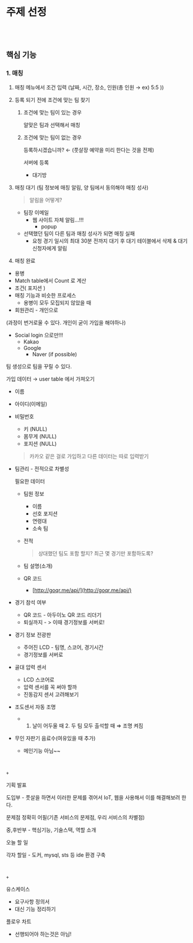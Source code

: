 # 주제 선정

<br>

<br>


## 핵심 기능

### 1. 매칭

 1. 매칭 메뉴에서 조건 입력 (날짜, 시간, 장소, 인원(총 인원 →   ex) 5:5 ))
 2. 등록 되기 전에 조건에 맞는 팀 찾기
     1. 조건에 맞는 팀이 있는 경우

         알맞은 팀과 선택해서 매칭

     2. 조건에 맞는 팀이 없는 경우

         등록하시겠습니까? ← (풋살장 예약을 미리 한다는 것을 전제)

         서버에 등록 

         - 대기방
 3. 매칭 대기 (팀 정보에 매칭 알림, 양 팀에서 동의해야 매칭 성사)

     > 알림을 어떻게?

     - 팀장 이메일
         - 웹 사이트 자체 알림...!!!
             - popup
     - 선택했던 팀이 다른 팀과 매칭 성사가 되면 매칭 실패
         - 요청 경기 일시의 최대 30분 전까지 대기 후 대기 테이블에서 삭제 & 대기 신청자에게 알림
 4. 매칭 완료
- 용병
 - Match table에서 Count 로 계산
 - 조건( 포지션 )
 - 매칭 기능과 비슷한 프로세스
     - 용병이 모두 모집되지 않았을 때
- 회원관리 - 개인으로

 (과정이 번거로울 수 있다. 개인이 굳이 가입을 해야하나)

 - Social login 으로만!!!
     - Kakao
     - Google
         - Naver (if possible)

 팀 생성으로 팀을 꾸릴 수 있다.

 가입 데이터 → user table 에서 가져오기

 - 이름
 - 아이디(이메일)
 - 비밀번호
     - 키 (NULL)
     - 몸무게 (NULL)
     - 포지션 (NULL)

    > 카카오 같은 걸로 가입하고 다른 데이터는 따로 입력받기

- 팀관리 - 전적으로 차별성

 

    필요한 데이터
    
    - 팀원 정보
        - 이름
        - 선호 포지션
        - 연령대
        - 소속 팀
    - 전적
    
        > 상대했던 팀도 포함 할지? 최근 몇 경기만 포함하도록?
    
    - 팀 설명(소개)
    - QR 코드
        - [http://goqr.me/api/](http://goqr.me/api/)
- 경기 참석 여부
    - QR 코드 - 아두이노 QR 코드 리더기
    - 퇴실까지 - > 이때 경기정보를 서버로!
- 경기 정보 전광판
    - 주어진 LCD - 팀명, 스코어, 경기시간
    - 경기정보를 서버로
- 골대 압력 센서
    - LCD 스코어로
    - 압력 센서를 꼭 써야 할까
    - 진동감지 센서 고려해보기
- 조도센서 자동 조명
    - 1. 날이 어두울 때 2. 두 팀 모두 출석할 때 ⇒ 조명 켜짐
- 무인 자판기 음료수(여유있을 때 추가)
    - 메인기능 아님~~



<br>

`+`

기획 발표

 도입부 - 풋살을 하면서 이러한 문제를 겪어서 IoT, 웹을 사용해서 이를 해결해보려 한다.

 문제점 정확히 어필(기존 서비스의 문제점, 우리 서비스의 차별점)

 중,후반부 - 핵심기능, 기술스택, 역할 소개

오늘 할 일

 각자 할일 - 도커, mysql, sts 등 ide 환경 구축

<br>

`+`

 유스케이스

- 요구사항 정의서
- 대신 기능 정리하기

 플로우 차트 

- 선행되어야 하는것은 아님!